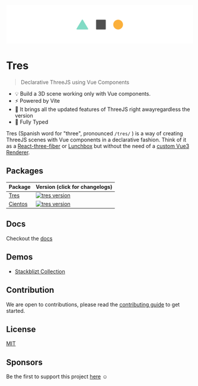 ![repository-banner.png](/public/github-banner.png)

# Tres

> Declarative ThreeJS using Vue Components

- 💡 Build a 3D scene working only with Vue components.
- ⚡️ Powered by Vite
- 🥰 It brings all the updated features of ThreeJS right awayregardless the version
- 🦾 Fully Typed

Tres (Spanish word for "three", pronounced `/tres/` ) is a way of creating ThreeJS scenes with Vue components in a declarative fashion. Think of it as a [React-three-fiber](https://docs.pmnd.rs/react-three-fiber) or [Lunchbox](https://github.com/breakfast-studio/lunchboxjs) but without the need of a [custom Vue3 Renderer](https://vuejs.org/api/custom-renderer.html).

## Packages

| Package                     | Version (click for changelogs)                                                                               |
| --------------------------- | :----------------------------------------------------------------------------------------------------------- |
| [Tres](packages/tres)       | [![tres version](https://img.shields.io/npm/v/@tresjs/core.svg?label=%20)](packages/tres/CHANGELOG.md)       |
| [Cientos](packages/cientos) | [![tres version](https://img.shields.io/npm/v/@tresjs/cientos.svg?label=%20)](packages/cientos/CHANGELOG.md) |

## Docs

Checkout the [docs](https://tresjs.org)

## Demos

- [Stackblizt Collection](https://stackblitz.com/@alvarosabu/collections/tresjs)

## Contribution

We are open to contributions, please read the [contributing guide](/CONTRIBUTING.md) to get started.

## License

[MIT](/LICENSE)

## Sponsors

Be the first to support this project [here](https://github.com/sponsors/alvarosabu) ☺️
